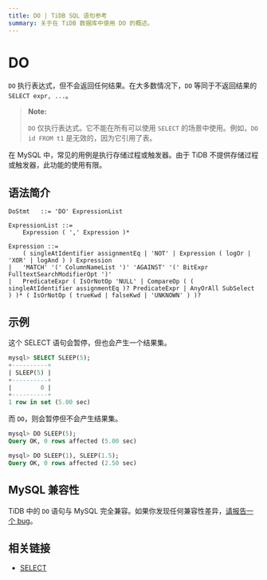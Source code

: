 ```yaml
---
title: DO | TiDB SQL 语句参考
summary: 关于在 TiDB 数据库中使用 DO 的概述。
---
```


# DO

`DO` 执行表达式，但不会返回任何结果。在大多数情况下，`DO` 等同于不返回结果的 `SELECT expr, ...`。

> **Note:**
>
> `DO` 仅执行表达式。它不能在所有可以使用 `SELECT` 的场景中使用。例如，`DO id FROM t1` 是无效的，因为它引用了表。

在 MySQL 中，常见的用例是执行存储过程或触发器。由于 TiDB 不提供存储过程或触发器，此功能的使用有限。

## 语法简介

```ebnf+diagram
DoStmt   ::= 'DO' ExpressionList

ExpressionList ::=
    Expression ( ',' Expression )*

Expression ::=
    ( singleAtIdentifier assignmentEq | 'NOT' | Expression ( logOr | 'XOR' | logAnd ) ) Expression
|   'MATCH' '(' ColumnNameList ')' 'AGAINST' '(' BitExpr FulltextSearchModifierOpt ')'
|   PredicateExpr ( IsOrNotOp 'NULL' | CompareOp ( ( singleAtIdentifier assignmentEq )? PredicateExpr | AnyOrAll SubSelect ) )* ( IsOrNotOp ( trueKwd | falseKwd | 'UNKNOWN' ) )?
```

## 示例

这个 SELECT 语句会暂停，但也会产生一个结果集。

```sql
mysql> SELECT SLEEP(5);
+----------+
| SLEEP(5) |
+----------+
|        0 |
+----------+
1 row in set (5.00 sec)
```

而 `DO`，则会暂停但不会产生结果集。

```sql
mysql> DO SLEEP(5);
Query OK, 0 rows affected (5.00 sec)

mysql> DO SLEEP(1), SLEEP(1.5);
Query OK, 0 rows affected (2.50 sec)
```

## MySQL 兼容性

TiDB 中的 `DO` 语句与 MySQL 完全兼容。如果你发现任何兼容性差异，[请报告一个 bug](https://docs.pingcap.com/tidb/stable/support)。

## 相关链接

* [SELECT](/sql-statements/sql-statement-select.md)